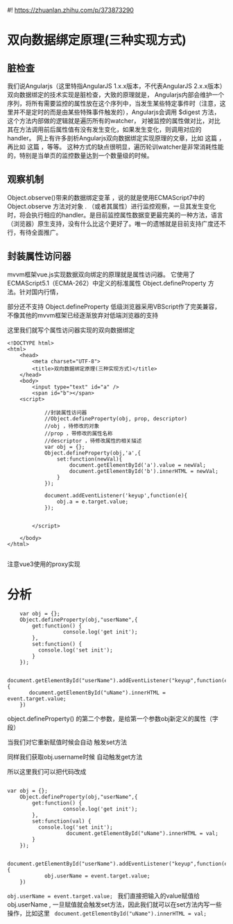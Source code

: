 #! https://zhuanlan.zhihu.com/p/373873290
#  双向数据绑定原理(三种实现方式)

## 脏检查  

我们说Angularjs（这里特指AngularJS 1.x.x版本，不代表AngularJS 2.x.x版本）双向数据绑定的技术实现是脏检查，大致的原理就是，   Angularjs内部会维护一个序列，将所有需要监控的属性放在这个序列中，当发生某些特定事件时（注意，这里并不是定时的而是由某些特殊事件触发的），Angularjs会调用 $digest 方法，这个方法内部做的逻辑就是遍历所有的watcher，   对被监控的属性做对比，对比其在方法调用前后属性值有没有发生变化，如果发生变化，则调用对应的handler。  网上有许多剖析Angularjs双向数据绑定实现原理的文章，比如 这篇 ，再比如 这篇 ，等等。  这种方式的缺点很明显，遍历轮训watcher是非常消耗性能的，特别是当单页的监控数量达到一个数量级的时候。 

## 观察机制  

  Object.observe()带来的数据绑定变革 ，说的就是使用ECMAScript7中的 Object.observe 方法对对象 .
（或者其属性）进行监控观察，一旦其发生变化时，将会执行相应的handler。是目前监控属性数据变更最完美的一种方法，语言（浏览器）原生支持，没有什么比这个更好了。唯一的遗憾就是目前支持广度还不行，有待全面推广。  

## 封装属性访问器  

mvvm框架vue.js实现数据双向绑定的原理就是属性访问器。  它使用了ECMAScript5.1（ECMA-262）中定义的标准属性 Object.defineProperty 方法。针对国内行情，

部分还不支持 Object.defineProperty 低级浏览器采用VBScript作了完美兼容，不像其他的mvvm框架已经逐渐放弃对低端浏览器的支持


这里我们就写个属性访问器实现的双向数据绑定  


```
<!DOCTYPE html>  
<html>  
    <head>  
        <meta charset="UTF-8">  
        <title>双向数据绑定原理(三种实现方式)</title>  
    </head>  
    <body>  
        <input type="text" id="a" />  
        <span id="b"></span>  
	<script>  
          
            //封装属性访问器  
            //Object.defineProperty(obj, prop, descriptor)  
            //obj ，待修改的对象  
            //prop ，带修改的属性名称  
            //descriptor ，待修改属性的相关描述  
            var obj = {};  
            Object.defineProperty(obj,'a',{  
                set:function(newVal){  
                    document.getElementById('a').value = newVal;  
                    document.getElementById('b').innerHTML = newVal;  
                }  
            });  
              
            document.addEventListener('keyup',function(e){  
                obj.a = e.target.value;  
            });  
              
              
        </script>  
          
    </body>  
</html>  
        

```

注意vue3使用的proxy实现


# 分析
```
	var obj = {};
   	Object.defineProperty(obj,"userName",{
   		get:function() {
                  console.log('get init');
   		},
   		set:function() {
   		  console.log('set init');	
   		}
   	});

   	document.getElementById("userName").addEventListener("keyup",function(event) {
       document.getElementById("uName").innerHTML = event.target.value;
   	})
```

object.defineProperty() 的第二个参数，是给第一个参数obj新定义的属性（字段）

当我们对它重新赋值时候会自动 触发set方法



同样我们获取obj.username时候 自动触发get方法


所以这里我们可以把代码改成 

```

var obj = {};
   	Object.defineProperty(obj,"userName",{
   		get:function() {
                  console.log('get init');
   		},
   		set:function(val) {
   		  console.log('set init');
                   document.getElementById("uName").innerHTML = val;	
   		}
   	});

   	document.getElementById("userName").addEventListener("keyup",function(event) {
            obj.userName = event.target.value;  
   	})

```

`obj.userName = event.target.value; ` 我们直接把输入的value赋值给obj.userName , 一旦赋值就会触发set方法，因此我们就可以在set方法内写一些操作，比如这里
` document.getElementById("uName").innerHTML = val;` 












































		
